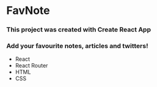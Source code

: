 # FavNote
 
 
 ### This project was created with Create React App
 
 ### Add your favourite notes, articles and twitters! 
 
 
 - React 
 - React Router
 - HTML
 - CSS
